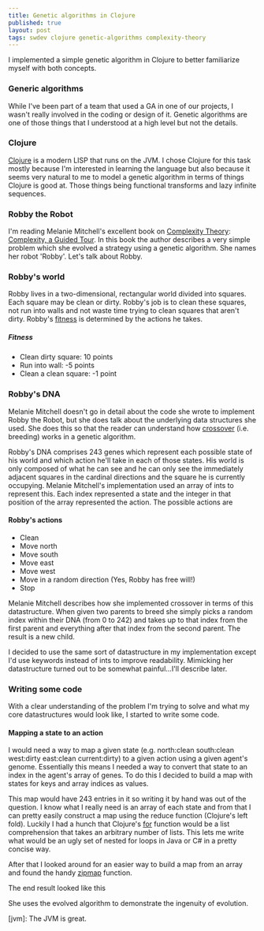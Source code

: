 ```yaml
---
title: Genetic algorithms in Clojure
published: true
layout: post
tags: swdev clojure genetic-algorithms complexity-theory
---
```


I implemented a simple genetic algorithm in Clojure to better familiarize myself with both concepts.

### Generic algorithms

While I've been part of a team that used a GA in one of our projects, I wasn't really involved in the coding or design of it. Genetic algorithms are one of those things that I understood at a high level but not the details.

### Clojure

[Clojure](http://clojure.org/) is a modern LISP that runs on the JVM. I chose Clojure for this task mostly because I'm interested in learning the language but also because it seems very natural to me to model a genetic algorithm in terms of things Clojure is good at. Those things being functional transforms and lazy infinite sequences.

### Robby the Robot

I'm reading Melanie Mitchell's excellent book on [Complexity Theory](http://en.wikipedia.org/wiki/Complexity_theory): [Complexity, a Guided Tour](http://amzn.to/UcFoSM). In this book the author describes a very simple problem which she evolved a strategy using a genetic algorithm. She names her robot 'Robby'. Let's talk about Robby.

### Robby's world

Robby lives in a two-dimensional, rectangular world divided into squares. Each square may be clean or dirty. Robby's job is to clean these squares, not run into walls and not waste time trying to clean squares that aren't dirty. Robby's [fitness](http://en.wikipedia.org/wiki/Fitness_function) is determined by the actions he takes.

##### Fitness
* Clean dirty square: 10 points
* Run into wall: -5 points
* Clean a clean square: -1 point

### Robby's DNA

Melanie Mitchell doesn't go in detail about the code she wrote to implement Robby the Robot, but she does talk about the underlying data structures she used. She does this so that the reader can understand how [crossover](http://en.wikipedia.org/wiki/Crossover_(genetic_algorithm)) (i.e. breeding) works in a genetic algorithm.

Robby's DNA comprises 243 genes which represent each possible state of his world and which action he'll take in each of those states. His world is only composed of what he can see and he can only see the immediately adjacent squares in the cardinal directions and the square he is currently occupying. Melanie Mitchell's implementation used an array of ints to represent this. Each index represented a state and the integer in that position of the array represented the action. The possible actions are

#### Robby's actions
* Clean
* Move north
* Move south
* Move east
* Move west
* Move in a random direction (Yes, Robby has free will!)
* Stop

Melanie Mitchell describes how she implemented crossover in terms of this datastructure. When given two parents to breed she simply picks a random index within their DNA (from 0 to 242) and takes up to that index from the first parent and everything after that index from the second parent. The result is a new child.

I decided to use the same sort of datastructure in my implementation except I'd use keywords instead of ints to improve readability. Mimicking her datastructure turned out to be somewhat painful...I'll describe later.

### Writing some code

With a clear understanding of the problem I'm trying to solve and what my core datastructures would look like, I started to write some code.

#### Mapping a state to an action

I would need a way to map a given state (e.g. north:clean south:clean west:dirty east:clean current:dirty) to a given action using a given agent's genome. Essentially this means I needed a way to convert that state to an index in the agent's array of genes. To do this I decided to build a map with states for keys and array indices as values.

This map would have 243 entries in it so writing it by hand was out of the question. I know what I really need is an array of each state and from that I can pretty easily construct a map using the reduce function (Clojure's left fold). Luckily I had a hunch that Clojure's [for](http://clojure.github.com/clojure/clojure.core-api.html#clojure.core/for) function would be a list comprehension that takes an arbitrary number of lists. This lets me write what would be an ugly set of nested for loops in Java or C# in a pretty concise way.

After that I looked around for an easier way to build a map from an array and found the handy [zipmap](http://clojure.github.com/clojure/clojure.core-api.html#clojure.core/zipmap) function.

The end result looked like this

<script src="https://gist.github.com/4118377.js"> </script>

She uses the evolved algorithm to demonstrate the ingenuity of evolution.


[jvm]: The JVM is great.
